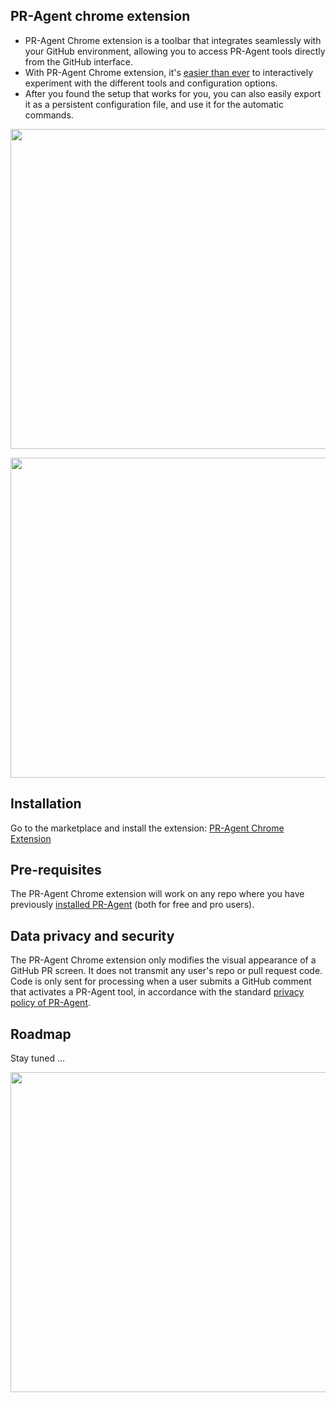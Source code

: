 ## PR-Agent chrome extension

- PR-Agent Chrome extension is a toolbar that integrates seamlessly with your GitHub environment, allowing you to access PR-Agent tools directly from the GitHub interface.
- With PR-Agent Chrome extension, it's [easier than ever](https://www.youtube.com/watch?v=gT5tli7X4H4) to interactively experiment with the different tools and configuration options.
- After you found the setup that works for you, you can also easily export it as a persistent configuration file, and use it for the automatic commands.

<kbd><img src="https://codium.ai/images/pr_agent/toolbar1.png" width="512"></kbd>

<kbd><img src="https://codium.ai/images/pr_agent/toolbar2.png" width="512"></kbd>

## Installation

Go to the marketplace and install the extension:
[PR-Agent Chrome Extension](https://chromewebstore.google.com/detail/pr-agent-chrome-extension/ephlnjeghhogofkifjloamocljapahnl)

## Pre-requisites

The PR-Agent Chrome extension will work on any repo where you have previously [installed PR-Agent](https://pr-agent-docs.codium.ai/installation/) (both for free and pro users).

## Data privacy and security

The PR-Agent Chrome extension only modifies the visual appearance of a GitHub PR screen. It does not transmit any user's repo or pull request code. Code is only sent for processing when a user submits a GitHub comment that activates a PR-Agent tool, in accordance with the standard [privacy policy of PR-Agent](https://pr-agent-docs.codium.ai/#pr-agent-chrome-extension).

## Roadmap

Stay tuned ...

<kbd><img src="https://codium.ai/images/pr_agent/chrome_extension_roadmap.png" width="512"></kbd>
